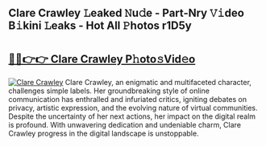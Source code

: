## Clare Crawley 𝙻eaked 𝙽u𝚍e - Part-Nry 𝚅𝚒deo B𝚒kini 𝙻eaks - Hot All 𝙿hotos r1D5y

# <h2><a href="http://ld3gkl.urlbe.top/?page=Clare+Crawley">🔗🔗👉👉 Clare Crawley P𝚑oto𝚜Vid𝚎o</a></h2>

[![Clare Crawley](https://i.imgur.com/eBuTRDB.gif)](http://ld3gkl.urlbe.top/?page=Clare+Crawley)
Clare Crawley, an enigmatic and multifaceted character, challenges simple labels. Her groundbreaking style of online communication has enthralled and infuriated critics, igniting debates on privacy, artistic expression, and the evolving nature of virtual communities. Despite the uncertainty of her next actions, her impact on the digital realm is profound. With unwavering dedication and undeniable charm, Clare Crawley progress in the digital landscape is unstoppable.
